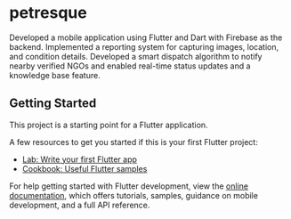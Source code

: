 # petresque

Developed a mobile application using Flutter and Dart with Firebase as the backend. Implemented a reporting system for capturing images, location, and condition details. Developed a smart dispatch algorithm to notify nearby verified NGOs and enabled real-time status updates and a knowledge base feature.
## Getting Started

This project is a starting point for a Flutter application.

A few resources to get you started if this is your first Flutter project:

- [Lab: Write your first Flutter app](https://docs.flutter.dev/get-started/codelab)
- [Cookbook: Useful Flutter samples](https://docs.flutter.dev/cookbook)

For help getting started with Flutter development, view the
[online documentation](https://docs.flutter.dev/), which offers tutorials,
samples, guidance on mobile development, and a full API reference.
